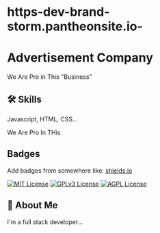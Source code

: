 # https-dev-brand-storm.pantheonsite.io-

# Advertisement Company 

We Are Pro in This "Business"
## 🛠 Skills
Javascript, HTML, CSS...

We Are Pro In THis
## Badges

Add badges from somewhere like: [shields.io](https://shields.io/)

[![MIT License](https://img.shields.io/badge/License-MIT-green.svg)](https://choosealicense.com/licenses/mit/)
[![GPLv3 License](https://img.shields.io/badge/License-GPL%20v3-yellow.svg)](https://opensource.org/licenses/)
[![AGPL License](https://img.shields.io/badge/license-AGPL-blue.svg)](http://www.gnu.org/licenses/agpl-3.0)


## 🚀 About Me
I'm a full stack developer...

